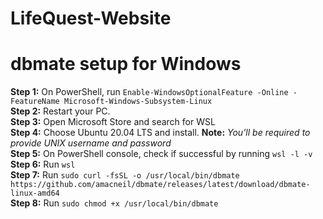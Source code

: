 # LifeQuest-Website


# dbmate setup for Windows

**Step 1:** On PowerShell, run ```Enable-WindowsOptionalFeature -Online -FeatureName Microsoft-Windows-Subsystem-Linux```\
**Step 2:** Restart your PC.\
**Step 3:** Open Microsoft Store and search for WSL  \
**Step 4:** Choose Ubuntu 20.04 LTS and install. **Note:** *You'll be required to provide UNIX username and password* \
**Step 5:** On PowerShell console, check if successful by running ```wsl -l -v``` \
**Step 6:** Run ```wsl``` \
**Step 7:** Run ```sudo curl -fsSL -o /usr/local/bin/dbmate https://github.com/amacneil/dbmate/releases/latest/download/dbmate-linux-amd64``` \
**Step 8:** Run ```sudo chmod +x /usr/local/bin/dbmate```
